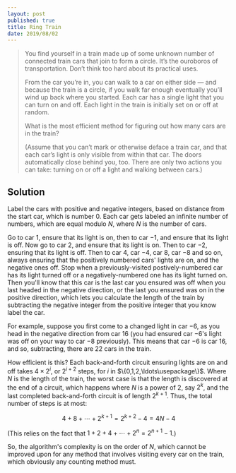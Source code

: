 ```yaml
---
layout: post
published: true
title: Ring Train
date: 2019/08/02
---
```


>You find yourself in a train made up of some unknown number of connected train cars that join to form a circle. It’s the ouroboros of transportation. Don’t think too hard about its practical uses.
>
>From the car you’re in, you can walk to a car on either side — and because the train is a circle, if you walk far enough eventually you’ll wind up back where you started. Each car has a single light that you can turn on and off. Each light in the train is initially set on or off at random.
>
>What is the most efficient method for figuring out how many cars are in the train?
>
>(Assume that you can’t mark or otherwise deface a train car, and that each car’s light is only visible from within that car. The doors automatically close behind you, too. There are only two actions you can take: turning on or off a light and walking between cars.)

<!--more-->


## Solution

Label the cars with positive and negative integers, based on distance from the start car, which is number $0$. Each car gets labeled an infinite number of numbers, which are equal modulo $N$, where $N$ is the number of cars.

Go to car $1$, ensure that its light is on, then to car $-1$, and ensure that its light is off. Now go to car $2$, and ensure that its light is on. Then to car $-2$, ensuring that its light is off. Then to car $4$, car $-4$, car $8$, car $-8$ and so on, always ensuring that the positively numbered cars' lights are on, and the negative ones off.  Stop when a previously-visited postively-numbered car has its light turned off or a negatively-numbered one has its light turned on.  Then you'll know that this car is the last car you ensured was off when you last headed in the negative direction, or the last you ensured was on in the positive direction, which lets you calculate the length of the train by subtracting the negative integer from the positive integer that you know label the car. 

For example, suppose you first come to a changed light in car $-6$, as you head in the negative direction from car $16$ (you had ensured car $-6$'s light was off on your way to car $-8$ previously). This means that car $-6$ is car $16$, and so, subtracting, there are $22$ cars in the train.

How efficient is this? Each back-and-forth circuit ensuring lights are on and off takes $4 \times 2^i$, or $2^{i+2}$ steps, for $i$ in $\{0,1,2,\ldots\usepackage\}$. Where $N$ is the length of the train, the worst case is that the length is discovered at the end of a circuit, which happens where $N$ is a power of $2$, say $2^k$, and the last completed back-and-forth circuit is of length $2^{k+1}$. Thus, the total number of steps is at most:

$$4+8+\cdots+ 2^{k+1} = 2^{k+2} - 4 = 4N - 4$$

(This relies on the fact that $1+2+4+\cdots+2^n = 2^{n+1}-1$.)

So, the algorithm's complexity is on the order of $N$, which cannot be improved upon for any method that involves visiting every car on the train, which obviously any counting method must.

<br>
